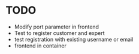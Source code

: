 # TODO

- Modify port parameter in frontend
- Test to register customer and expert
- test registration with existing username or email
- frontend in container